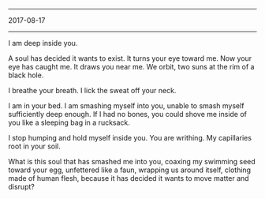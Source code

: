 **********
2017-08-17
**********

I am deep inside you.

A soul has decided it wants to exist.
It turns your eye toward me. Now your eye has caught me.
It draws you near me. We orbit, two suns at the rim of a black hole.

I breathe your breath. I lick the sweat off your neck.

I am in your bed. I am smashing myself into you, unable to smash myself sufficiently deep enough.
If I had no bones, you could shove me inside of you like a sleeping bag in a rucksack.

I stop humping and hold myself inside you. You are writhing.
My capillaries root in your soil.

What is this soul that has smashed me into you,
coaxing my swimming seed toward your egg, unfettered like a faun,
wrapping us around itself, clothing made of human flesh,
because it has decided it wants to move matter and disrupt?
